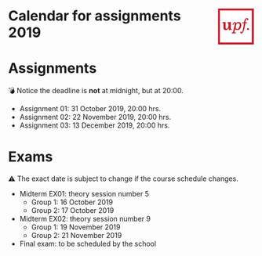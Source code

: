 
# <img src="upf_logo.png" align="right" width="80"/>Calendar for assignments 2019

# Assignments

:bomb: Notice the deadline is **not** at midnight, but at 20:00.

* Assignment 01: 31 October 2019, 20:00 hrs.
* Assignment 02: 22 November 2019, 20:00 hrs.
* Assignment 03: 13 December 2019, 20:00 hrs.

# Exams

:warning: The exact date is subject to change if the course schedule changes.

* Midterm EX01: theory session number 5
    * Group 1: 16 October 2019
    * Group 2: 17 October 2019
* Midterm EX02: theory session number 9
    * Group 1: 19 November 2019
    * Group 2: 21 November 2019
* Final exam: to be scheduled by the school
